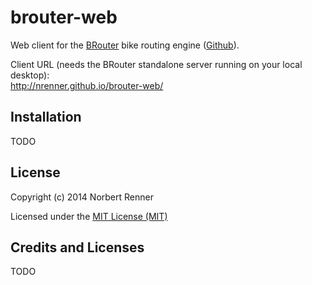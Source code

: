 brouter-web
===========

Web client for the [BRouter](http://brensche.de/brouter) bike routing engine ([Github](https://github.com/abrensch/brouter)).


Client URL (needs the BRouter standalone server running on your local desktop):  
http://nrenner.github.io/brouter-web/

## Installation

TODO

## License

Copyright (c) 2014 Norbert Renner

Licensed under the [MIT License (MIT)](LICENSE)

## Credits and Licenses

TODO
